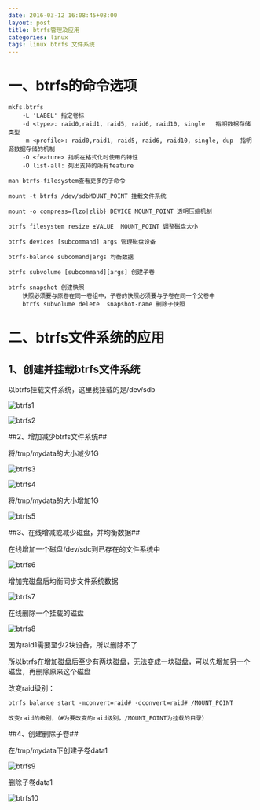```yaml
---
date: 2016-03-12 16:08:45+08:00
layout: post
title: btrfs管理及应用
categories: linux
tags: linux btrfs 文件系统
---
```

# 一、btrfs的命令选项 #

    mkfs.btrfs
        -L 'LABEL' 指定卷标
        -d <type>: raid0,raid1, raid5, raid6, raid10, single   指明数据存储类型
        -m <profile>: raid0,raid1, raid5, raid6, raid10, single, dup  指明源数据存储的机制
        -O <feature> 指明在格式化时使用的特性
        -O list-all: 列出支持的所有feature

    man btrfs-filesystem查看更多的子命令
    
    mount -t btrfs /dev/sdbMOUNT_POINT 挂载文件系统
    
    mount -o compress={lzo|zlib} DEVICE MOUNT_POINT 透明压缩机制
    
    btrfs filesystem resize ±VALUE  MOUNT_POINT 调整磁盘大小
    
    btrfs devices [subcommand] args 管理磁盘设备
    
    btrfs-balance subcomand|args 均衡数据
    
    btrfs subvolume [subcommand][args] 创建子卷
    
    btrfs snapshot 创建快照
        快照必须要与原卷在同一卷组中，子卷的快照必须要与子卷在同一个父卷中 
        btrfs subvolume delete  snapshot-name 删除子快照

# 二、btrfs文件系统的应用 #

## 1、创建并挂载btrfs文件系统 ##

以btrfs挂载文件系统，这里我挂载的是/dev/sdb

![btrfs1](https://xsllqs.github.io/assets/2016-03-12-btrfs1.png)

![btrfs2](https://xsllqs.github.io/assets/2016-03-12-btrfs2.png)

##2、增加减少btrfs文件系统##

将/tmp/mydata的大小减少1G

![btrfs3](https://xsllqs.github.io/assets/2016-03-12-btrfs3.png)

![btrfs4](https://xsllqs.github.io/assets/2016-03-12-btrfs4.png)

将/tmp/mydata的大小增加1G

![btrfs5](https://xsllqs.github.io/assets/2016-03-12-btrfs5.png)

##3、在线增减或减少磁盘，并均衡数据##

在线增加一个磁盘/dev/sdc到已存在的文件系统中

![btrfs6](https://xsllqs.github.io/assets/2016-03-12-btrfs6.png)

增加完磁盘后均衡同步文件系统数据

![btrfs7](https://xsllqs.github.io/assets/2016-03-12-btrfs7.png)

在线删除一个挂载的磁盘

![btrfs8](https://xsllqs.github.io/assets/2016-03-12-btrfs8.png)

因为raid1需要至少2块设备，所以删除不了

所以btrfs在增加磁盘后至少有两块磁盘，无法变成一块磁盘，可以先增加另一个磁盘，再删除原来这个磁盘

改变raid级别：

	btrfs balance start -mconvert=raid# -dconvert=raid# /MOUNT_POINT

	改变raid的级别，（#为要改变的raid级别，/MOUNT_POINT为挂载的目录）

##4、创建删除子卷##

在/tmp/mydata下创建子卷data1

![btrfs9](https://xsllqs.github.io/assets/2016-03-12-btrfs9.png)

删除子卷data1

![btrfs10](https://xsllqs.github.io/assets/2016-03-12-btrfs10.png)
​    
